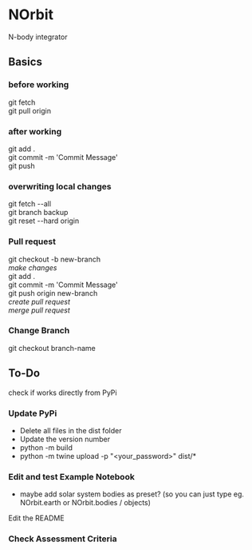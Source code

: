 # NOrbit
N-body integrator

## Basics
### before working
git fetch\
git pull origin
### after working
git add . \
git commit -m 'Commit Message' \
git push
### overwriting local changes
git fetch --all \
git branch backup \
git reset --hard origin
### Pull request
git checkout -b new-branch \
*make changes* \
git add . \
git commit -m 'Commit Message' \
git push origin new-branch \
*create pull request* \
*merge pull request*
### Change Branch
git checkout branch-name

## To-Do
check if works directly from PyPi

### Update PyPi 
 - Delete all files in the dist folder
 - Update the version number
 - python -m build
 - python -m twine upload -p "<your_password>" dist/*

### Edit and test Example Notebook 
 - maybe add solar system bodies as preset? (so you can just type eg. NOrbit.earth or NOrbit.bodies / objects)

Edit the README 
### Check Assessment Criteria

